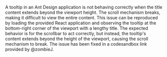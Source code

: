 A tooltip in an Ant Design application is not behaving correctly when the title content extends beyond the viewport height. The scroll mechanism breaks, making it difficult to view the entire content. This issue can be reproduced by loading the provided React application and observing the tooltip at the bottom-right corner of the viewport with a lengthy title. The expected behavior is for the scrollbar to act correctly, but instead, the tooltip's content extends beyond the height of the viewport, causing the scroll mechanism to break. The issue has been fixed in a codesandbox link provided by @zombieJ.
